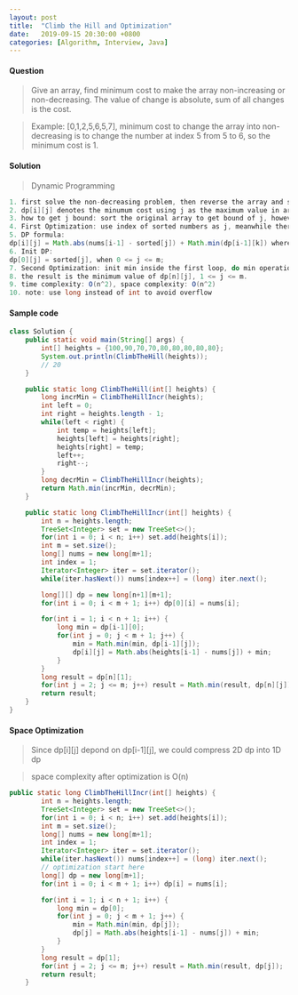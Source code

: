 ```yaml
---
layout: post
title:  "Climb the Hill and Optimization"
date:   2019-09-15 20:30:00 +0800
categories: [Algorithm, Interview, Java]
---
```


#### Question

> Give an array, find minimum cost to make the array non-increasing or non-decreasing. The value of change is absolute, sum of all changes is the cost.

> Example: [0,1,2,5,6,5,7], minimum cost to change the array into non-decreasing is to change the number at index 5 from 5 to 6, so the minimum cost is 1.

#### Solution

> Dynamic Programming

```java
1. first solve the non-decreasing problem, then reverse the array and solve the non-increasing problem, min of those results is the minimum cost
2. dp[i][j] denotes the minumum cost using j as the maximum value in array till index i.
3. how to get j bound: sort the original array to get bound of j, however when the number in j is very large, the time complexity and space complexity of DP is unacceptable.
4. First Optimization: use index of sorted numbers as j, meanwhile there could be duplicate values in the array, so could first add all values into a treeset, then use an iterator to add the numbers in the set into an sorted array, the size of the sorted array is m (m <= n)
5. DP formula:
dp[i][j] = Math.abs(nums[i-1] - sorted[j]) + Math.min(dp[i-1][k]) where 0 <= k <= j, 0 <= i <= n, 0 <= j <= m
6. Init DP:
dp[0][j] = sorted[j], when 0 <= j <= m;
7. Second Optimization: init min inside the first loop, do min operation in each second loop
8. the result is the minimum value of dp[n][j], 1 <= j <= m.
9. time complexity: O(n^2), space complexity: O(n^2)
10. note: use long instead of int to avoid overflow
``` 

#### Sample code

```java
class Solution {
    public static void main(String[] args) {
        int[] heights = {100,90,70,70,80,80,80,80,80};
		System.out.println(ClimbTheHill(heights));
        // 20
    }

    public static long ClimbTheHill(int[] heights) {
		long incrMin = ClimbTheHillIncr(heights);
		int left = 0;
		int right = heights.length - 1;
		while(left < right) {
			int temp = heights[left];
			heights[left] = heights[right];
			heights[right] = temp;
			left++;
			right--;
		}
		long decrMin = ClimbTheHillIncr(heights);
		return Math.min(incrMin, decrMin);
	}

    public static long ClimbTheHillIncr(int[] heights) {
		int n = heights.length;
		TreeSet<Integer> set = new TreeSet<>();
		for(int i = 0; i < n; i++) set.add(heights[i]);
		int m = set.size();
		long[] nums = new long[m+1];
		int index = 1;
		Iterator<Integer> iter = set.iterator();
		while(iter.hasNext()) nums[index++] = (long) iter.next();

		long[][] dp = new long[n+1][m+1];
		for(int i = 0; i < m + 1; i++) dp[0][i] = nums[i];

		for(int i = 1; i < n + 1; i++) {
			long min = dp[i-1][0];
			for(int j = 0; j < m + 1; j++) {
				min = Math.min(min, dp[i-1][j]);
				dp[i][j] = Math.abs(heights[i-1] - nums[j]) + min;
			}
		}
		long result = dp[n][1];
		for(int j = 2; j <= m; j++) result = Math.min(result, dp[n][j]);
		return result;
	}
}
```

#### Space Optimization

> Since dp[i][j] depond on dp[i-1][j], we could compress 2D dp into 1D dp

> space complexity after optimization is O(n)

```java
public static long ClimbTheHillIncr(int[] heights) {
		int n = heights.length;
		TreeSet<Integer> set = new TreeSet<>();
		for(int i = 0; i < n; i++) set.add(heights[i]);
		int m = set.size();
		long[] nums = new long[m+1];
		int index = 1;
		Iterator<Integer> iter = set.iterator();
		while(iter.hasNext()) nums[index++] = (long) iter.next();
        // optimization start here
		long[] dp = new long[m+1];
		for(int i = 0; i < m + 1; i++) dp[i] = nums[i];

		for(int i = 1; i < n + 1; i++) {
			long min = dp[0];
			for(int j = 0; j < m + 1; j++) {
				min = Math.min(min, dp[j]);
				dp[j] = Math.abs(heights[i-1] - nums[j]) + min;
			}
		}
		long result = dp[1];
		for(int j = 2; j <= m; j++) result = Math.min(result, dp[j]);
		return result;
	}
```



